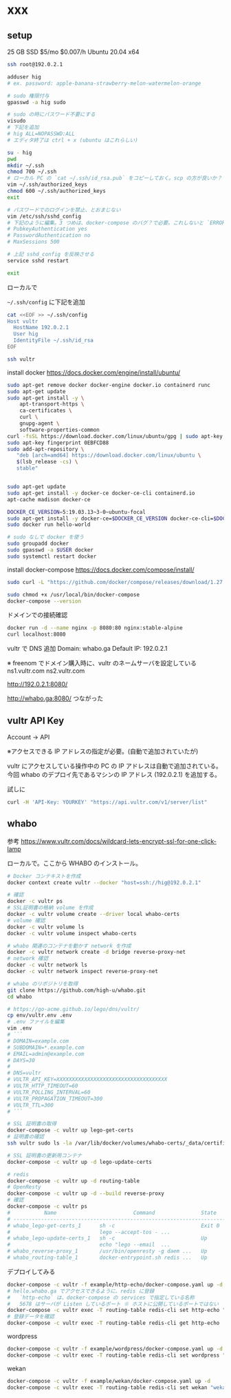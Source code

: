 # xxx

## setup

25 GB SSD $5/mo $0.007/h
Ubuntu 20.04 x64

```bash
ssh root@192.0.2.1

adduser hig
# ex. password: apple-banana-strawberry-melon-watermelon-orange

# sudo 権限付与
gpasswd -a hig sudo

# sudo の時にパスワード不要にする
visudo
# 下記を追加
# hig ALL=NOPASSWD:ALL
# エディタ終了は ctrl + x (ubuntu はこれらしい)

su - hig
pwd
mkdir ~/.ssh
chmod 700 ~/.ssh
# ローカル PC の `cat ~/.ssh/id_rsa.pub` をコピーしておく。scp の方が良いか？
vim ~/.ssh/authorized_keys
chmod 600 ~/.ssh/authorized_keys
exit

# パスワードでのログインを禁止、とおまじない
vim /etc/ssh/sshd_config
# 下記のように編集。3 つめは、docker-compose のバグ？で必要。これしないと `ERROR: for http-echo_redis-cli_1 ChannelException(2, 'Connect failed')` のようなエラーが発生することがある。 https://github.com/docker/compose/issues/6463
# PubkeyAuthentication yes
# PasswordAuthentication no
# MaxSessions 500

# 上記 sshd_config を反映させる
service sshd restart

exit
```

ローカルで

`~/.ssh/config` に下記を追加

```bash
cat <<EOF >> ~/.ssh/config
Host vultr
  HostName 192.0.2.1
  User hig
  IdentityFile ~/.ssh/id_rsa
EOF

ssh vultr
```

install docker https://docs.docker.com/engine/install/ubuntu/

```bash
sudo apt-get remove docker docker-engine docker.io containerd runc
sudo apt-get update
sudo apt-get install -y \
    apt-transport-https \
    ca-certificates \
    curl \
    gnupg-agent \
    software-properties-common
curl -fsSL https://download.docker.com/linux/ubuntu/gpg | sudo apt-key add -
sudo apt-key fingerprint 0EBFCD88
sudo add-apt-repository \
   "deb [arch=amd64] https://download.docker.com/linux/ubuntu \
   $(lsb_release -cs) \
   stable"


sudo apt-get update
sudo apt-get install -y docker-ce docker-ce-cli containerd.io
apt-cache madison docker-ce

DOCKER_CE_VERSION=5:19.03.13~3-0~ubuntu-focal
sudo apt-get install -y docker-ce=$DOCKER_CE_VERSION docker-ce-cli=$DOCKER_CE_VERSION containerd.io
sudo docker run hello-world

# sudo なしで docker を使う
sudo groupadd docker
sudo gpasswd -a $USER docker
sudo systemctl restart docker

```

install docker-compose https://docs.docker.com/compose/install/

```bash
sudo curl -L "https://github.com/docker/compose/releases/download/1.27.4/docker-compose-$(uname -s)-$(uname -m)" -o /usr/local/bin/docker-compose

sudo chmod +x /usr/local/bin/docker-compose
docker-compose --version

```

ドメインでの接続確認

```bash
docker run -d --name nginx -p 8080:80 nginx:stable-alpine
curl localhost:8080
```

vultr で DNS 追加
Domain: whabo.ga
Default IP: 192.0.2.1

※ freenom でドメイン購入時に、vultr のネームサーバを設定している
ns1.vultr.com
ns2.vultr.com

http://192.0.2.1:8080/

http://whabo.ga:8080/
つながった

## vultr API Key

Account -> API

※アクセスできる IP アドレスの指定が必要。(自動で追加されていたが)

vultr にアクセスしている操作中の PC の IP アドレスは自動で追加されている。
今回 whabo のデプロイ先であるマシンの IP アドレス (192.0.2.1) を追加する。

試しに

```bash
curl -H 'API-Key: YOURKEY' "https://api.vultr.com/v1/server/list"
```

## whabo

参考 https://www.vultr.com/docs/wildcard-lets-encrypt-ssl-for-one-click-lamp

ローカルで。ここから WHABO のインストール。

```bash
# Docker コンテキストを作成
docker context create vultr --docker "host=ssh://hig@192.0.2.1"

# 確認
docker -c vultr ps
# SSL証明書の格納 volume を作成
docker -c vultr volume create --driver local whabo-certs
# volume 確認
docker -c vultr volume ls
docker -c vultr volume inspect whabo-certs

# whabo 関連のコンテナを動かす network を作成
docker -c vultr network create -d bridge reverse-proxy-net
# network 確認
docker -c vultr network ls
docker -c vultr network inspect reverse-proxy-net

# whabo のリポジトリを取得
git clone https://github.com/high-u/whabo.git
cd whabo

# https://go-acme.github.io/lego/dns/vultr/
cp env/vultr.env .env
# .env ファイルを編集
vim .env
# ```
# DOMAIN=example.com
# SUBDOMAIN=*.example.com
# EMAIL=admin@example.com
# DAYS=30
#
# DNS=vultr
# VULTR_API_KEY=XXXXXXXXXXXXXXXXXXXXXXXXXXXXXXXXXXXX
# VULTR_HTTP_TIMEOUT=60
# VULTR_POLLING_INTERVAL=60
# VULTR_PROPAGATION_TIMEOUT=300
# VULTR_TTL=300
# ```

# SSL 証明書の取得
docker-compose -c vultr up lego-get-certs
# 証明書の確認
ssh vultr sudo ls -la /var/lib/docker/volumes/whabo-certs/_data/certificates

# SSL 証明書の更新用コンテナ
docker-compose -c vultr up -d lego-update-certs

# redis
docker-compose -c vultr up -d routing-table
# OpenResty
docker-compose -c vultr up -d --build reverse-proxy
# 確認
docker-compose -c vultr ps
#           Name                         Command               State                     Ports
# --------------------------------------------------------------------------------------------------------------
# whabo_lego-get-certs_1      sh -c                            Exit 0
#                             lego --accept-tos - ...
# whabo_lego-update-certs_1   sh -c                            Up
#                             echo "lego --email  ...
# whabo_reverse-proxy_1       /usr/bin/openresty -g daem ...   Up       0.0.0.0:443->443/tcp, 0.0.0.0:80->80/tcp
# whabo_routing-table_1       docker-entrypoint.sh redis ...   Up       6379/tcp

```

デプロイしてみる

```bash
docker-compose -c vultr -f example/http-echo/docker-compose.yaml up -d
# hello.whabo.ga でアクセスできるように、redis に登録
#   `http-echo` は、docker-compose の services で指定している名称
#   5678 はサーバが Listen しているポート ※ ホストに公開しているポートではない
docker-compose -c vultr exec -T routing-table redis-cli set http-echo "http-echo:5678"
# 登録データを確認
docker-compose -c vultr exec -T routing-table redis-cli get http-echo

```

wordpress

```bash
docker-compose -c vultr -f example/wordpress/docker-compose.yaml up -d
docker-compose -c vultr exec -T routing-table redis-cli set wordpress "wordpress:80"
```

wekan

```bash
docker-compose -c vultr -f example/wekan/docker-compose.yaml up -d
docker-compose -c vultr exec -T routing-table redis-cli set wekan "wekan:8080"
```
